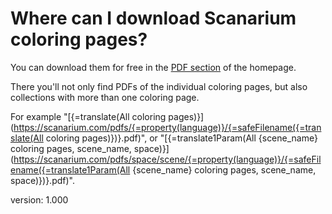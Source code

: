 # Where can I download Scanarium coloring pages?

You can download them for free in the [PDF section](https://scanarium.com/#pdfs) of the homepage.

There you'll not only find PDFs of the individual coloring pages, but also collections with more than one coloring page.

For example "[{=translate(All coloring pages)}](https://scanarium.com/pdfs/{=property(language)}/{=safeFilename({=translate(All coloring pages)})}.pdf)", or "[{=translate1Param(All {scene_name} coloring pages, scene_name, space)}](https://scanarium.com/pdfs/space/scene/{=property(language)}/{=safeFilename({=translate1Param(All {scene_name} coloring pages, scene_name, space)})}.pdf)".

version: 1.000
